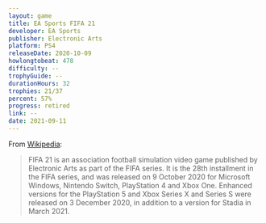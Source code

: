 ```yaml
---
layout: game
title: EA Sports FIFA 21
developer: EA Sports
publisher: Electronic Arts
platform: PS4
releaseDate: 2020-10-09
howlongtobeat: 478
difficulty: --
trophyGuide: --
durationHours: 32
trophies: 21/37
percent: 57%
progress: retired
link: --
date: 2021-09-11
---
```


From [Wikipedia](https://en.wikipedia.org/wiki/FIFA_21):

> FIFA 21 is an association football simulation video game published by Electronic Arts as part of the FIFA series. It is the 28th installment in the FIFA series, and was released on 9 October 2020 for Microsoft Windows, Nintendo Switch, PlayStation 4 and Xbox One. Enhanced versions for the PlayStation 5 and Xbox Series X and Series S were released on 3 December 2020, in addition to a version for Stadia in March 2021.
